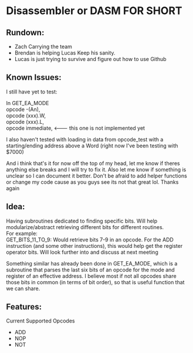 # Disassembler or DASM FOR SHORT
## Rundown:
<p>
 <ul>
<li>Zach Carrying the team </li>
<li>Brendan is helping Lucas Keep his sanity. </li> 
<li>Lucas is just trying to survive and figure out how to use Github </li>
</ul>
</p>

## Known Issues: 
<p>
I still have yet to test: <br>

In GET_EA_MODE <br>
opcode      -(An), <ea>  
opcode        (xxx).W, <ea>   
opcode        (xxx).L, <ea>  
opcode        immediate, <ea>        <--- this one is not implemented yet   

I also haven't tested with loading in data from opcode_test with a starting/ending address  above a Word (right now I've been testing with $7000)  

And i think that's it for now off the top of my head, let me know if theres anything else breaks and I will try to fix it. Also let me know if something is unclear so I can document it better. Don't be afraid to add helper functions or change my code cause as you guys see its not that great lol. Thanks again <br>
</p>

## Idea:
Having subroutines dedicated to finding specific bits. Will help modularize/abstract retrieving different bits for different routines.    
For example:  
GET_BITS_11_TO_9:
Would retrieve bits 7-9 in an opcode. For the ADD instruction (and some other instructions), this would help get the register operator bits. Will look further into and discuss at next meeting

Something similar has already been done in GET_EA_MODE, which is a subroutine that parses the last six bits of an opcode for the mode and register of an effective address. I believe most if not all opcodes share those bits in common (in terms of bit order), so that is useful function that we can share.

## Features:
<p>
Current Supported Opcodes 
<ul>
  <li> ADD </li>
  <li> NOP </li>
  <li> NOT </li>
</ul>
</p>
